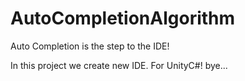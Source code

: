 # AutoCompletionAlgorithm
Auto Completion is the step to the IDE!

In this project we create new IDE.
For UnityC#!
bye...
